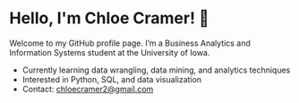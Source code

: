# Hello, I'm Chloe Cramer! 👋

Welcome to my GitHub profile page. I’m a Business Analytics and Information Systems student at the University of Iowa.

- Currently learning data wrangling, data mining, and analytics techniques
- Interested in Python, SQL, and data visualization
- Contact: [chloecramer2@gmail.com](mailto:chloecramer2@gmail.com)
